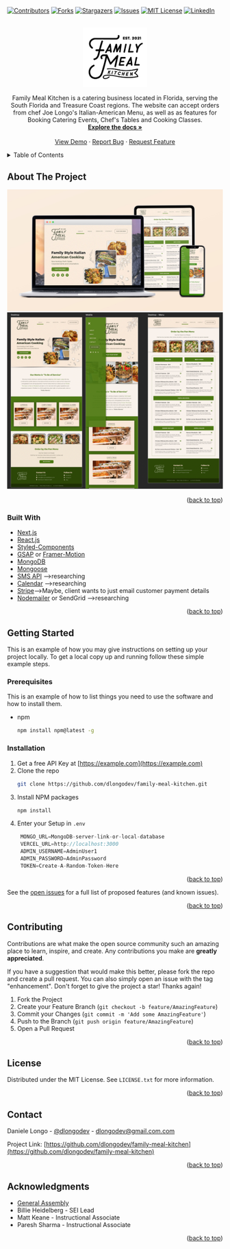 <div id="top"></div>
<!--
*** Thanks for checking out the Best-README-Template. If you have a suggestion
*** that would make this better, please fork the repo and create a pull request
*** or simply open an issue with the tag "enhancement".
*** Don't forget to give the project a star!
*** Thanks again! Now go create something AMAZING! :D
-->



<!-- PROJECT SHIELDS -->
<!--
*** I'm using markdown "reference style" links for readability.
*** Reference links are enclosed in brackets [ ] instead of parentheses ( ).
*** See the bottom of this document for the declaration of the reference variables
*** for contributors-url, forks-url, etc. This is an optional, concise syntax you may use.
*** https://www.markdownguide.org/basic-syntax/#reference-style-links
-->
[![Contributors][contributors-shield]][contributors-url]
[![Forks][forks-shield]][forks-url]
[![Stargazers][stars-shield]][stars-url]
[![Issues][issues-shield]][issues-url]
[![MIT License][license-shield]][license-url]
[![LinkedIn][linkedin-shield]][linkedin-url]



<!-- PROJECT LOGO -->
<br />
<div align="center">
  <a href="https://github.com/dlongodev/family-meal-kitchen">
    <img src="images/logo.png" alt="Logo" width="150">
  </a>

  <p align="center">
    Family Meal Kitchen is a catering business located in Florida, serving the South Florida and Treasure Coast regions. The website can accept orders from chef Joe Longo's Italian-American Menu, as well as as features for Booking Catering Events, Chef's Tables and Cooking Classes. 
    <br />
    <a href="https://github.com/dlongodev/family-meal-kitchen"><strong>Explore the docs »</strong></a>
    <br />
    <br />
    <a href="https://github.com/dlongodev/family-meal-kitchen">View Demo</a>
    ·
    <a href="https://github.com/dlongodev/family-meal-kitchen/issues">Report Bug</a>
    ·
    <a href="https://github.com/dlongodev/family-meal-kitchen/issues">Request Feature</a>
  </p>
</div>



<!-- TABLE OF CONTENTS -->
<details>
  <summary>Table of Contents</summary>
  <ol>
    <li>
      <a href="#about-the-project">About The Project</a>
      <ul>
        <li><a href="#built-with">Built With</a></li>
      </ul>
    </li>
    <li>
      <a href="#getting-started">Getting Started</a>
      <ul>
        <li><a href="#prerequisites">Prerequisites</a></li>
        <li><a href="#installation">Installation</a></li>
      </ul>
    </li>
    <!-- <li><a href="#usage">Usage</a></li> -->
    <!-- <li><a href="#roadmap">Roadmap</a></li> -->
    <li><a href="#contributing">Contributing</a></li>
    <li><a href="#license">License</a></li>
    <li><a href="#contact">Contact</a></li>
    <li><a href="#acknowledgments">Acknowledgments</a></li>
  </ol>
</details>



<!-- ABOUT THE PROJECT -->
## About The Project

[![branding][branding]](https://www.behance.net/gallery/135850573/Family-Meal-Kitchen)
[![Product Name Screen Shot][product-screenshot]](https://familymealkitchen.com)

<p align="right">(<a href="#top">back to top</a>)</p>



### Built With

* [Next.js](https://nextjs.org/)
* [React.js](https://reactjs.org/)
* [Styled-Components]()
* [GSAP]() or [Framer-Motion]()
* [MongoDB]()
* [Mongoose]()
* [SMS API]() -->researching
* [Calendar]() -->researching
* [Stripe]()-->Maybe, client wants to just email customer payment details
* [Nodemailer]() or SendGrid -->researching


<p align="right">(<a href="#top">back to top</a>)</p>



<!-- GETTING STARTED -->
## Getting Started

This is an example of how you may give instructions on setting up your project locally.
To get a local copy up and running follow these simple example steps.

### Prerequisites

This is an example of how to list things you need to use the software and how to install them.
* npm
  ```sh
  npm install npm@latest -g
  ```

### Installation

1. Get a free API Key at [https://example.com](https://example.com)
2. Clone the repo
   ```sh
   git clone https://github.com/dlongodev/family-meal-kitchen.git
   ```
3. Install NPM packages
   ```sh
   npm install
   ```
4. Enter your Setup in `.env`
   ```js
    MONGO_URL=MongoDB-server-link-or-local-database
    VERCEL_URL=http://localhost:3000
    ADMIN_USERNAME=AdminUser1
    ADMIN_PASSWORD=AdminPassword
    TOKEN=Create-A-Random-Token-Here
   ```

<p align="right">(<a href="#top">back to top</a>)</p>



<!-- USAGE EXAMPLES -->
<!-- ## Usage

Use this space to show useful examples of how a project can be used. Additional screenshots, code examples and demos work well in this space. You may also link to more resources.

_For more examples, please refer to the [Documentation](https://example.com)_

<p align="right">(<a href="#top">back to top</a>)</p> -->



<!-- ROADMAP -->
<!-- ## Roadmap

- [] Feature 1
- [] Feature 2
- [] Feature 3
    - [] Nested Feature -->

See the [open issues](https://github.com/dlongodev/family-meal-kitchen/issues) for a full list of proposed features (and known issues).

<p align="right">(<a href="#top">back to top</a>)</p>



<!-- CONTRIBUTING -->
## Contributing

Contributions are what make the open source community such an amazing place to learn, inspire, and create. Any contributions you make are **greatly appreciated**.

If you have a suggestion that would make this better, please fork the repo and create a pull request. You can also simply open an issue with the tag "enhancement".
Don't forget to give the project a star! Thanks again!

1. Fork the Project
2. Create your Feature Branch (`git checkout -b feature/AmazingFeature`)
3. Commit your Changes (`git commit -m 'Add some AmazingFeature'`)
4. Push to the Branch (`git push origin feature/AmazingFeature`)
5. Open a Pull Request

<p align="right">(<a href="#top">back to top</a>)</p>



<!-- LICENSE -->
## License

Distributed under the MIT License. See `LICENSE.txt` for more information.

<p align="right">(<a href="#top">back to top</a>)</p>



<!-- CONTACT -->
## Contact

Daniele Longo - [@dlongodev](https://twitter.com/dlongodev) - dlongodev@gmail.com.com

Project Link: [https://github.com/dlongodev/family-meal-kitchen](https://github.com/dlongodev/family-meal-kitchen)

<p align="right">(<a href="#top">back to top</a>)</p>



<!-- ACKNOWLEDGMENTS -->
## Acknowledgments

* [General Assembly](https://generalassemb.ly/)
* Billie Heidelberg - SEI Lead
* Matt Keane - Instructional Associate
* Paresh Sharma - Instructional Associate

<p align="right">(<a href="#top">back to top</a>)</p>



<!-- MARKDOWN LINKS & IMAGES -->
<!-- https://www.markdownguide.org/basic-syntax/#reference-style-links -->
[contributors-shield]: https://img.shields.io/github/contributors/dlongodev/family-meal-kitchen.svg?style=for-the-badge
[contributors-url]: https://github.com/dlongodev/family-meal-kitchen/graphs/contributors
[forks-shield]: https://img.shields.io/github/forks/dlongodev/family-meal-kitchen.svg?style=for-the-badge
[forks-url]: https://github.com/dlongodev/family-meal-kitchen/network/members
[stars-shield]: https://img.shields.io/github/stars/dlongodev/family-meal-kitchen.svg?style=for-the-badge
[stars-url]: https://github.com/dlongodev/family-meal-kitchen/stargazers
[issues-shield]: https://img.shields.io/github/issues/dlongodev/family-meal-kitchen.svg?style=for-the-badge
[issues-url]: https://github.com/dlongodev/family-meal-kitchen/issues
[license-shield]: https://img.shields.io/github/license/dlongodev/family-meal-kitchen.svg?style=for-the-badge
[license-url]: https://github.com/dlongodev/family-meal-kitchen/blob/master/LICENSE.txt
[linkedin-shield]: https://img.shields.io/badge/-LinkedIn-black.svg?style=for-the-badge&logo=linkedin&colorB=555
[linkedin-url]: https://linkedin.com/in/danielealongo
[product-screenshot]: images/fmk-screenshot.png
[branding]: images/fmk-website-mockup.jpg
